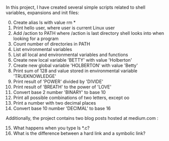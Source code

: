 In this project, I have created several simple scripts related to shell variables, expansions and init files:

0. Create alias ls with value rm *
1. Print hello user, where user is current Linux user
2. Add /action to PATH where /action is last directory shell looks into when looking for a program
3. Count number of directories in PATH
4. List environmental variables
5. List all local and environmental variables and functions
6. Create new local variable 'BETTY' with value 'Holberton'
7. Create new global variable 'HOLBERTON' with value 'Betty'
8. Print sum of 128 and value stored in environmental variable 'TRUEKNOWLEDGE'
9. Print result of 'POWER' divided by 'DIVIDE'
10. Print result of 'BREATH' to the power of 'LOVE'
11. Convert base 2 number 'BINARY' to base 10
12. Print all possible combinations of two letters, except oo
13. Print a number with two decimal places
14. Convert base 10 number 'DECIMAL' to base 16


Additionally, the project contains two blog posts hosted at medium.com :

15. What happens when you type ls *.c?
16. What is the difference between a hard link and a symbolic link?